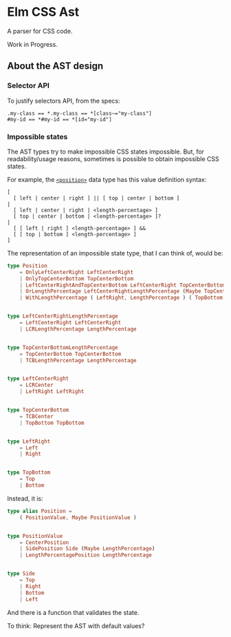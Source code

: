 # Elm CSS Ast

A parser for CSS code.

Work in Progress.

## About the AST design

### Selector API

To justify selectors API, from the specs:

    .my-class == *.my-class == *[class~="my-class"]
    #my-id == *#my-id == *[id="my-id"]

### Impossible states

The AST types try to make impossible CSS states impossible. But, for readability/usage reasons, sometimes is possible to obtain impossible CSS states.

For example, the [`<position>`](https://drafts.csswg.org/css-values-4/#typedef-position) data type has this value definition syntax:
```
[
  [ left | center | right ] || [ top | center | bottom ]
|
  [ left | center | right | <length-percentage> ]
  [ top | center | bottom | <length-percentage> ]?
|
  [ [ left | right ] <length-percentage> ] &&
  [ [ top | bottom ] <length-percentage> ]
]
```

The representation of an impossible state type, that I can think of, would be:
```elm
type Position
	= OnlyLeftCenterRight LeftCenterRight
	| OnlyTopCenterBottom TopCenterBottom
	| LeftCenterRightAndTopCenterBottom LeftCenterRight TopCenterBottom
	| OrLengthPercentage LeftCenterRightLengthPercentage (Maybe TopCenterBottomLengthPercentage)
	| WithLengthPercentage ( LeftRight, LengthPercentage ) ( TopBottom, LengthPercentage )


type LeftCenterRightLengthPercentage
	= LeftCenterRight LeftCenterRight
	| LCRLengthPercentage LengthPercentage


type TopCenterBottomLengthPercentage
	= TopCenterBottom TopCenterBottom
	| TCBLengthPercentage LengthPercentage


type LeftCenterRight
	= LCRCenter
	| LeftRight LeftRight


type TopCenterBottom
	= TCBCenter
	| TopBottom TopBottom


type LeftRight
	= Left
	| Right


type TopBottom
	= Top
	| Bottom
```

Instead, it is:
```elm
type alias Position =
    ( PositionValue, Maybe PositionValue )


type PositionValue
    = CenterPosition
    | SidePosition Side (Maybe LengthPercentage)
    | LengthPercentagePosition LengthPercentage


type Side
    = Top
    | Right
    | Bottom
    | Left
```
And there is a function that validates the state.

To think: Represent the AST with default values?